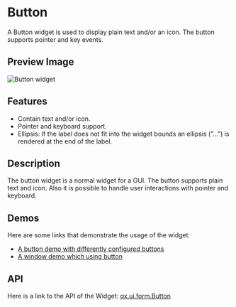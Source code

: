 Button
======

A Button widget is used to display plain text and/or an icon. The button supports pointer and key events.

Preview Image
-------------

![Button widget](/pages/widget/button.png)

Features
--------

-   Contain text and/or icon.
-   Pointer and keyboard support.
-   Ellipsis: If the label does not fit into the widget bounds an ellipsis (”...”) is rendered at the end of the label.

Description
-----------

The button widget is a normal widget for a GUI. The button supports plain text and icon. Also it is possible to handle user interactions with pointer and keyboard.

Demos
-----

Here are some links that demonstrate the usage of the widget:

-   [A button demo with differently configured buttons](http://demo.qooxdoo.org/%{version}/demobrowser/#widget~Button.html)
-   [A window demo which using button](http://demo.qooxdoo.org/%{version}/demobrowser/#widget~Window.html)

API
---

Here is a link to the API of the Widget:
[qx.ui.form.Button](http://demo.qooxdoo.org/%{version}/apiviewer/index.html#qx.ui.form.Button)
